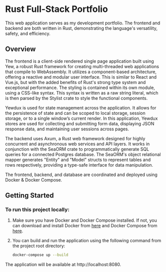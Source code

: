 # Rust Full-Stack Portfolio

This web application serves as my development portfolio. The frontend and backend are both written in Rust, demonstrating the language's versatility, safety, and efficiency.

## Overview

The frontend is a client-side rendered single page application built using Yew, a robust Rust framework for creating multi-threaded web applications that compile to WebAssembly. It utilizes a component-based architecture, offering a reactive and modular user interface. This is similar to React and Vue.js, but with the added benefits of Rust's strong type system and exceptional performance. The styling is contained within its own module, using a CSS-like syntax. This syntax is written as a raw string literal, which is then parsed by the Stylist crate to style the functional components.

Yewdux is used for state management across the application. It allows for the persistence of state and can be scoped to local storage, session storage, or to a single window’s current render. In this application, Yewdux stores are used for collecting and submitting form data, displaying JSON response data, and maintaining user sessions across pages.

The backend uses Axum, a Rust web framework designed for highly concurrent and asynchronous web services and API layers. It works in conjunction with the SeaORM crate to programmatically generate SQL queries for a connected Postgres database. The SeaORM's object relational mapper generates "Entity" and "Model" structs to represent tables and rows respectively, providing a type-safe interface for data manipulation.

The frontend, backend, and database are coordinated and deployed using Docker & Docker Compose.

## Getting Started

### To run this project locally:

1. Make sure you have Docker and Docker Compose installed. If not, you can download and install Docker from [here](https://docs.docker.com/get-docker/) and Docker Compose from [here](https://docs.docker.com/compose/install/).

2. You can build and run the application using the following command from the project root directory:

    ```zsh
    docker-compose up --build
    ``` 

The application will be available at http://localhost:8080.

